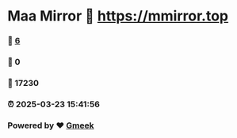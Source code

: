 # Maa Mirror :link: https://mmirror.top 
### :page_facing_up: [6](https://mmirror.top/tag.html) 
### :speech_balloon: 0 
### :hibiscus: 17230 
### :alarm_clock: 2025-03-23 15:41:56 
### Powered by :heart: [Gmeek](https://github.com/Meekdai/Gmeek)
